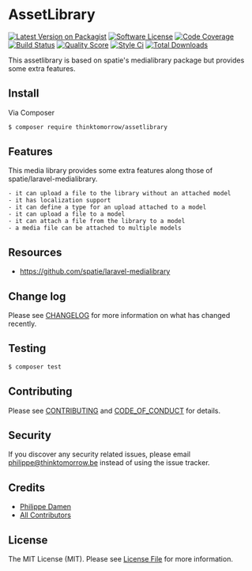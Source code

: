 # AssetLibrary

[![Latest Version on Packagist][ico-version]][link-packagist]
[![Software License][ico-license]](LICENSE.md)
[![Code Coverage](https://scrutinizer-ci.com/g/thinktomorrow/assetlibrary/badges/coverage.png?b=master)](https://scrutinizer-ci.com/g/thinktomorrow/assetlibrary/?branch=master)
[![Build Status](https://scrutinizer-ci.com/g/thinktomorrow/assetlibrary/badges/build.png?b=master)](https://scrutinizer-ci.com/g/thinktomorrow/assetlibrary/build-status/master)
[![Quality Score][ico-code-quality]][link-code-quality]
[![Style Ci][ico-styleci]][link-styleci]
[![Total Downloads][ico-downloads]][link-downloads]

This assetlibrary is based on spatie's medialibrary package but provides some extra features.

## Install

Via Composer

``` bash
$ composer require thinktomorrow/assetlibrary
```

## Features

This media library provides some extra features along those of spatie/laravel-medialibrary.

    - it can upload a file to the library without an attached model
    - it has localization support
    - it can define a type for an upload attached to a model
    - it can upload a file to a model
    - it can attach a file from the library to a model
    - a media file can be attached to multiple models

## Resources
- https://github.com/spatie/laravel-medialibrary


## Change log

Please see [CHANGELOG](CHANGELOG.md) for more information on what has changed recently.

## Testing

``` bash
$ composer test
```

## Contributing

Please see [CONTRIBUTING](CONTRIBUTING.md) and [CODE_OF_CONDUCT](CODE_OF_CONDUCT.md) for details.

## Security

If you discover any security related issues, please email philippe@thinktomorrow.be instead of using the issue tracker.

## Credits

- [Philippe Damen][link-author]
- [All Contributors][link-contributors]

## License

The MIT License (MIT). Please see [License File](LICENSE.md) for more information.

[ico-version]: https://img.shields.io/packagist/v/thinktomorrow/assetlibrary.svg?style=flat-square
[ico-license]: https://img.shields.io/badge/license-MIT-brightgreen.svg?style=flat-square
[ico-travis]: https://img.shields.io/travis/thinktomorrow/assetlibrary/master.svg?style=flat-square
[ico-styleci]: https://styleci.io/repos/102483037/shield
[ico-scrutinizer]: https://img.shields.io/scrutinizer/coverage/g/thinktomorrow/assetlibrary.svg?style=flat-square
[ico-code-quality]: https://img.shields.io/scrutinizer/g/thinktomorrow/assetlibrary.svg?style=flat-square
[ico-downloads]: https://img.shields.io/packagist/dt/thinktomorrow/assetlibrary.svg?style=flat-square

[link-packagist]: https://packagist.org/packages/thinktomorrow/assetlibrary
[link-travis]: https://travis-ci.org/thinktomorrow/assetlibrary
[link-styleci]: https://styleci.io/repos/102483037
[link-scrutinizer]: https://scrutinizer-ci.com/g/thinktomorrow/assetlibrary/code-structure
[link-code-quality]: https://scrutinizer-ci.com/g/thinktomorrow/assetlibrary
[link-downloads]: https://packagist.org/packages/thinktomorrow/assetlibrary
[link-author]: https://github.com/yinx
[link-contributors]: ../../contributors
